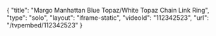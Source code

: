 {
    "title": "Margo Manhattan Blue Topaz\/White Topaz Chain Link Ring",
    "type": "solo",
    "layout": "iframe-static",
    "videoId": "112342523",
    "url": "\/tvpembed\/112342523"
}
